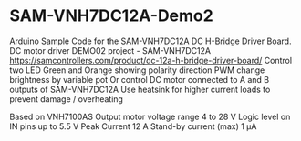# SAM-VNH7DC12A-Demo2
Arduino Sample Code for the SAM-VNH7DC12A DC H-Bridge Driver Board. 
DC motor driver DEMO02 project - SAM-VNH7DC12A  https://samcontrollers.com/product/dc-12a-h-bridge-driver-board/
Control two LED Green and Orange showing polarity direction PWM change brightness by variable pot
Or control DC motor connected to A and B outputs of SAM-VNH7DC12A
Use heatsink for higher current loads to prevent damage / overheating

Based on VNH7100AS 
Output motor voltage range	4 to 28 V
Logic level on IN pins	up to 5.5 V
Peak Current	12 A
Stand-by current (max)	1 µA
